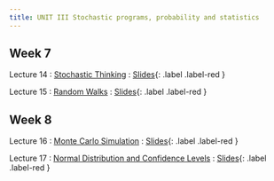 ```yaml
---
title: UNIT III Stochastic programs, probability and statistics
---
```


Week 7
---
Lecture 14
: [Stochastic Thinking](#)
  : [Slides](#){: .label .label-red }
  
Lecture 15
: [Random Walks](#)
  : [Slides](#){: .label .label-red }


Week 8
---
Lecture 16
: [Monte Carlo Simulation](#)
  : [Slides](#){: .label .label-red }
  
Lecture 17
: [Normal Distribution and Confidence Levels](#)
  : [Slides](#){: .label .label-red }

  
